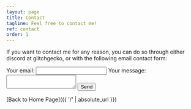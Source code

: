 ```yaml
---
layout: page
title: Contact
tagline: Feel free to contact me!
ref: contact
order: 1
---
```


If you want to contact me for any reason, you can do so through either discord at glitchgecko, or with the following email contact form:

<form
  action="https://formspree.io/f/xpzkeavl"
  method="POST"
>
  <label>
    Your email:
    <input type="email" name="_replyto">
  </label>
  <label>
    Your message:
    <textarea name="message"></textarea>
  </label>
  <!-- your other form fields go here -->
  <button type="submit">Send</button>
</form>

[Back to Home Page]({{ '/' | absolute_url }})
